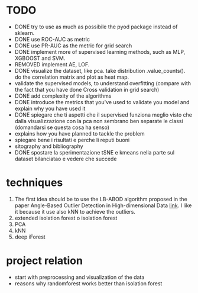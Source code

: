 # TODO
- DONE try to use as much as possibile the pyod package instead of sklearn. 
- DONE use ROC-AUC as metric 
- DONE use PR-AUC as the metric for grid search
- DONE implement more of supervised learning methods, such as MLP, XGBOOST and SVM.
- REMOVED implement AE, LOF.
- DONE visualize the dataset, like pca. take distribution .value_counts(). do the correlation matrix and plot as heat map.
- validate the supervised models, to understand overfitting (compare with the fact that you have done Cross validation in grid search)
- DONE add complexity of the algorithms
- DONE introduce the metrics that you've used to validate you model and explain why you have used it
- DONE spiegare che ti aspetti che il supervised funziona meglio visto che dalla visualizzazione con la pca non sembrano ben separate le classi (domandarsi se questa cosa ha senso)
- explains how you have planned to tackle the problem
- spiegare bene i risultati e perche li reputi buoni
- sitography and bibliography
- DONE spostare la sperimentazione tSNE e kmeans nella parte sul dataset bilanciatao e vedere che succede



# techniques
1. The first idea should be to use the LB-ABOD algorithm proposed in the paper Angle-Based Outlier Detection in High-dimensional Data [link](https://www.dbs.ifi.lmu.de/~zimek/publications/KDD2008/KDD08-ABOD.pdf). I like it because it use also kNN to achieve the outliers.
2. extended isolation forest o isolation forest 
3. PCA
4. kNN
5. deep iForest

# project relation
- start with preprocessing and visualization of the data
- reasons why randomforest works better than isolation forest
